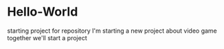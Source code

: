 # Hello-World
starting project for repository
I'm starting a new project about video game
together we'll start a project
